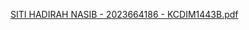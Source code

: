 [SITI HADIRAH NASIB - 2023664186 - KCDIM1443B.pdf](https://github.com/user-attachments/files/18191430/SITI.HADIRAH.NASIB.-.2023664186.-.KCDIM1443B.pdf)
